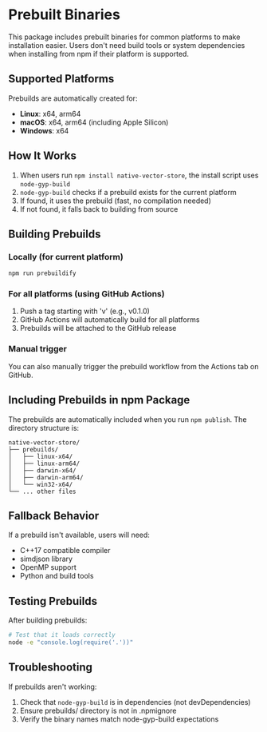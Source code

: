 # Prebuilt Binaries

This package includes prebuilt binaries for common platforms to make installation easier. Users don't need build tools or system dependencies when installing from npm if their platform is supported.

## Supported Platforms

Prebuilds are automatically created for:
- **Linux**: x64, arm64
- **macOS**: x64, arm64 (including Apple Silicon)
- **Windows**: x64

## How It Works

1. When users run `npm install native-vector-store`, the install script uses `node-gyp-build`
2. `node-gyp-build` checks if a prebuild exists for the current platform
3. If found, it uses the prebuild (fast, no compilation needed)
4. If not found, it falls back to building from source

## Building Prebuilds

### Locally (for current platform)
```bash
npm run prebuildify
```

### For all platforms (using GitHub Actions)
1. Push a tag starting with 'v' (e.g., v0.1.0)
2. GitHub Actions will automatically build for all platforms
3. Prebuilds will be attached to the GitHub release

### Manual trigger
You can also manually trigger the prebuild workflow from the Actions tab on GitHub.

## Including Prebuilds in npm Package

The prebuilds are automatically included when you run `npm publish`. The directory structure is:
```
native-vector-store/
├── prebuilds/
│   ├── linux-x64/
│   ├── linux-arm64/
│   ├── darwin-x64/
│   ├── darwin-arm64/
│   └── win32-x64/
└── ... other files
```

## Fallback Behavior

If a prebuild isn't available, users will need:
- C++17 compatible compiler
- simdjson library
- OpenMP support
- Python and build tools

## Testing Prebuilds

After building prebuilds:
```bash
# Test that it loads correctly
node -e "console.log(require('.'))"
```

## Troubleshooting

If prebuilds aren't working:
1. Check that `node-gyp-build` is in dependencies (not devDependencies)
2. Ensure prebuilds/ directory is not in .npmignore
3. Verify the binary names match node-gyp-build expectations